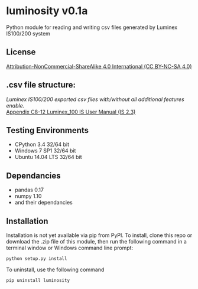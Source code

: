 # luminosity v0.1a

Python module for reading and writing csv files generated by Luminex IS100/200 system<br>
## License ##
<a href="https://creativecommons.org/licenses/by-nc-sa/4.0/">Attribution-NonCommercial-ShareAlike 4.0 International (CC BY-NC-SA 4.0)</a>


## .csv file structure: ##
_Luminex IS100/200 exported csv files with/without all additional features enable._<br>
<a href="http://www.appliedcytometry.com/Technotes/System_Operation/Technote_32/Luminex_100_IS_User_Manual_(IS2.3).pdf">Appendix C8-12 Luminex_100 IS User Manual (IS 2.3)</a>

## Testing Environments ##
* CPython 3.4 32/64 bit<br>
* Windows 7 SP1 32/64 bit<br>
* Ubuntu 14.04 LTS 32/64 bit<br>

## Dependancies
* pandas 0.17
* numpy 1.10
* and their dependancies

## Installation ##
Installation is not yet available via pip from PyPI. To install, clone this repo or download the .zip file of this module, then run the following command in a terminal window or Windows command line prompt:

```python setup.py install```

To uninstall, use the following command

```pip uninstall luminosity```

